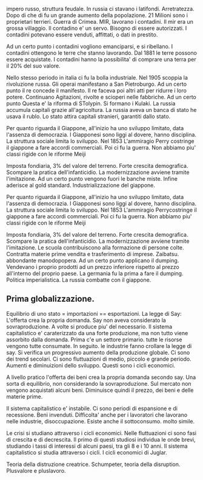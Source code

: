 
impero russo, struttura feudale. In russia ci stavano i latifondi. Arretratezza. Dopo di che di fu un grande aumento della popolazione. 21 Milioni sono i proprietari terrieri. Guerra di Crimea. MIR, lavorano i contadini. Il mir era un grossa villaggio. Il contadino e' un servo. Bisogno di essere autorizzati. I contadini potevano essere venduti, affittati, o dati in prestito. 

Ad un certo punto i contadini vogliono emanciparsi, e si ribellano. I contadini ottengono le terre che stanno lavorando. Dal 1881 le terre possono essere acquistate. I contadini hanno la possibilita' di comprare una terra per il 20% del suo valore. 

Nello stesso periodo in italia ci fu la bolla industriale. Nel 1905 scoppia la rivoluzione russa. Gli operai manifestano a San Pietroburgo. Ad un certo punto il re concede il manifesto. Il re faceva poi altri atti per ridurre i loro potere. Continuano Agitazioni, rivolte e scioperi nelle fabbriche. Ad un certo punto Questa e' la riforma di STolypin. Si formano i Kulaki. La russia accumula capitali grazie all'agricoltura. La russia aveva un banca di stato he usava il rublo. Lo stato attira capitali stranieri, garantiti dallo stato. 

Per quanto riguarda il Giappone, all'inizio ha uno sviluppo limitato, data l'assenza di democrazia. I Giapponesi sono liggi al dovere, hanno disciplina. La struttura sociale limita lo sviluppo. Nel 1853 L'ammiragio Perry costringe il giappone a fare accordi commerciali. Poi ci fu la guerra. Non abbiamo  piu' classi rigide con le riforme Meiji

Imposta fondiaria, 3% del valore del terreno. Forte crescita demografica. Scompare la pratica dell'infanticidio. La modernizzazione avviene tramite l'imitazione. Ad un certo punto vengono fuori le banche miste. Infine aderisce al gold standard. Industrializzazione del giappone. 

Per quanto riguarda il Giappone, all'inizio ha uno sviluppo limitato, data l'assenza di democrazia. I Giapponesi sono liggi al dovere, hanno disciplina. La struttura sociale limita lo sviluppo. Nel 1853 L'ammiragio Perrycostringe il giappone a fare accordi commerciali. Poi ci fu la guerra. Non abbiamo  piu' classi rigide con le riforme Meiji

Imposta fondiaria, 3% del valore del terreno. Forte crescita demografica. Scompare la pratica dell'infanticidio. La modernizzazione avviene tramite l'imitazione. Le scuola contribuiscono alla formazione di persone colte. Contratta materie prime vendita e trasferimento di imprese. Zaibatsu.  abbondante manodopopera. Ad un certo punto applicano il dumping. Vendevano i proprio prodotti ad un prezzo inferiore rispetto al prezzo all'interno del proprio paese. La germania fu la prima a fare il dumping. Politica imperialistica. La russia combatte con il giappone. 

## Prima globalizzazione.

Equilibrio di uno stato = importazioni == esportazioni. La legge di Say: L'offerta crea la propria domanda. Say non aveva considerato la sovraproduzione. A volte si produce piu' del necessario. Il sistema capitalistico e' caraterizzato da una forte produzione, ma non tutto viene assorbito dalla domanda. Prima c'e un settore primario. tutte le risorse vengono tutte consumate. In seguito. le industrie fanno crollare la legge di say. Si verifica un progressivo aumento della produzione globale. Ci sono dei trend secolari. Ci sono fluttuazioni di medio, piccolo e grande periodo. Aumenti e diminuizioni dello sviluppo. Questi sono i cicli economici. 

A livello pratico l'offerta dei beni crea la propria domanda secondo say. Una sorta di equilibrio, non considerando la sovraproduzione. Sul mercato non vengono acquistati alcuni beni. Diminuisce quindi il prezzo, dei beni e delle materie prime.

Il sistema capitalistico e' instabile. Ci sono periodi di espansione e di recessione. Beni invenduti. Difficolta' anche per i lavoratori che lavorano nelle industrie, disoccupazione. Esiste anche il sottoconsumo. molto simile.

Le crisi si studiano attraverso i cicli economici. Nelle fluttuazioni ci sono fasi di crescita e di decrescita. Il primo di questi studiosi individua le onde brevi, studiando i tassi di interessi di alcuni paesi, tra gli  8 e i 10 anni. Il sistema capitalistico si studia attraverso i cicli. I cicli economici di Juglar.

Teoria della distruzione creatrice. Schumpeter, teoria della disruption. Plusvalore e pluslavoro. 
















